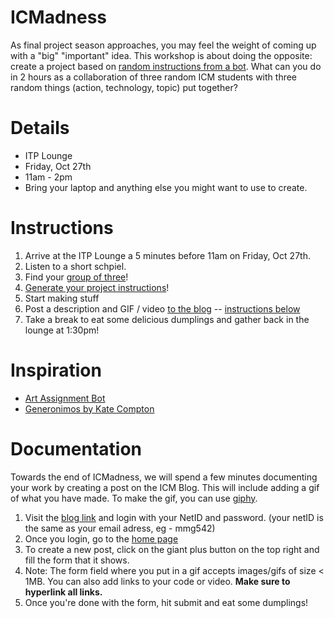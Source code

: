 # ICMadness

As final project season approaches, you may feel the weight of coming up with a "big" "important" idea. This workshop is about doing the opposite: create a project based on [random instructions from a bot](https://itpnyu.github.io/ICMadness/). What can you do in 2 hours as a collaboration of three random ICM students with three random things (action, technology, topic) put together?

# Details
* ITP Lounge
* Friday, Oct 27th
* 11am - 2pm
* Bring your laptop and anything else you might want to use to create.

# Instructions
1. Arrive at the ITP Lounge a 5 minutes before 11am on Friday, Oct 27th.
2. Listen to a short schpiel.
3. Find your [group of three](https://shiffman.github.io/randomizer/groups/?id=-KxT4P5i7JUx5_b6_yog&seed=2)!
4. [Generate your project instructions](https://itpnyu.github.io/ICMadness/)!
5. Start making stuff
7. Post a description and GIF / video [to the blog](https://itp.nyu.edu/workshops/icm2017/wp-admin/) -- [instructions below](#documentation)
7. Take a break to eat some delicious dumplings and gather back in the lounge at 1:30pm!

# Inspiration
* [Art Assignment Bot](https://twitter.com/artassignbot)
* [Generonimos by Kate Compton](http://www.galaxykate.com/generominos)

# Documentation

Towards the end of ICMadness, we will spend a few minutes documenting your work by creating a post on the ICM Blog. This will include adding a gif of what you have made. To make the gif, you can use [giphy](https://giphy.com/create/gifmaker). 

1. Visit the [blog link](https://itp.nyu.edu/workshops/icm2017/wp-admin/) and login with your NetID and password. (your netID is the same as your email adress, eg - mmg542)
1. Once you login, go to the [home page](https://itp.nyu.edu/workshops/icm2017/)
1. To create a new post, click on the giant plus button on the top right and fill the form that it shows.
1. Note: The form field where you put in a gif accepts images/gifs of size < 1MB. You can also add links to your code or video. **Make sure to hyperlink all links.**
1. Once you're done with the form, hit submit and eat some dumplings!
